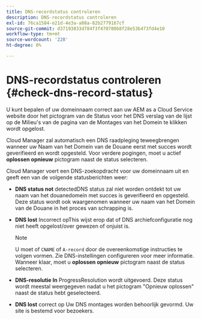 ```yaml
---
title: DNS-recordstatus controleren
description: DNS-recordstatus controleren
exl-id: 76ca1584-e21d-4e3a-a08a-82b2779167cf
source-git-commit: d37193833d784f3f470780b8f28e53b473fd4e10
workflow-type: tm+mt
source-wordcount: '228'
ht-degree: 0%

---
```


# DNS-recordstatus controleren {#check-dns-record-status}

U kunt bepalen of uw domeinnaam correct aan uw AEM as a Cloud Service website door het pictogram van de Status voor het DNS verslag van de lijst op de Milieu&#39;s van de pagina van de Montages van het Domein te klikken wordt opgelost.

Cloud Manager zal automatisch een DNS raadpleging teweegbrengen wanneer uw Naam van het Domein van de Douane eerst met succes wordt geverifieerd en wordt opgesteld. Voor verdere pogingen, moet u actief **oplossen opnieuw** pictogram naast de status selecteren.

Cloud Manager voert een DNS-zoekopdracht voor uw domeinnaam uit en geeft een van de volgende statusberichten weer:

* **DNS status not**
detectedDNS status zal niet worden ontdekt tot uw naam van het douanedomein met succes is geverifieerd en opgesteld. Deze status wordt ook waargenomen wanneer uw naam van het Domein van de Douane in het proces van schrapping is.

* **DNS lost**
Incorrect opThis wijst erop dat of DNS archiefconfiguratie nog niet heeft opgelost/over gewezen of onjuist is.

   >[!NOTE]
   >U moet of `CNAME` of `A-record` door de overeenkomstige instructies te volgen vormen. Zie DNS-instellingen configureren voor meer informatie. Wanneer klaar, moet u **oplossen opnieuw** pictogram naast de status selecteren.

* **DNS-resolutie In**
ProgressResolution wordt uitgevoerd. Deze status wordt meestal weergegeven nadat u het pictogram &quot;Opnieuw oplossen&quot; naast de status hebt geselecteerd.

* **DNS lost**
correct op Uw DNS montages worden behoorlijk gevormd. Uw site is bestemd voor bezoekers.
